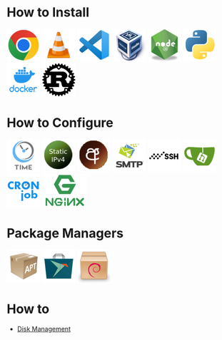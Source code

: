 # How to Install

[![google chrome](../images/google-chrome-logo.png)](./install_google_chrome.md)
[![vlc player](../images/vlc-logo.png)](./install_media_player.md)
[![vscode](../images/vscode-logo.png)](./install_vscode.md)
[![virtualbox](../images/virtualbox-logo.png)](./install_virtualbox.md)
[![nodejs](../images/nodejs-logo.png)](./install_nodejs.md)
[![python](../images/python-logo.png)](./install_python.md)
[![docker](../images/docker-logo.png)](../docker/install_docker.md)
[![rust](../images/rust-logo.png)](./install_rust.md)

# How to Configure
[![set time](../images/time-logo.png)](./set_time.md)
[![set static ip](../images/staticip-logo.png)](./set_static_ip/set_static_ip.md)
[![change sinhala font](../images/change-sinhal-font.png)](./change_default_sinhala_font.md)
[![smtp](../images/smtp-logo.png)](./setup_smtp.md)
[![ssh](../images/ssh-logo.png)](./setup_ssh.md)
[![gitea](../images/gita-logo.png)](./setup_gitea.md)
[![cron job](../images/cron-job-logo.png)](./setup_cron_job.md)
[![cron job](../images/nginx_logo.png)](./setup_nginx.md)

# Package Managers
[![apt](../images/apt-logo.png)](./apt_guide.md)
[![snapcraft](../images/snapcraft_logo.png)](./snapcraft_guide.md)
[![dpkg](../images/deb-package-logo.png)](./dpkg_guide.md)

# How to
- [Disk Management](./disk_management.md)
